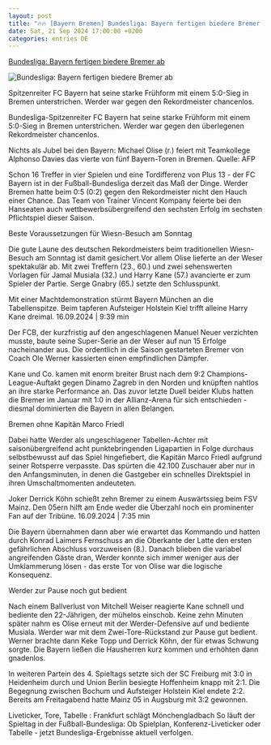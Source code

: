 ```yaml
---
layout: post
title: "🔥🔥 [Bayern Bremen] Bundesliga: Bayern fertigen biedere Bremer ab"
date: Sat, 21 Sep 2024 17:00:00 +0200
categories: entries DE
---
```

[Bundesliga: Bayern fertigen biedere Bremer ab](https://www.zdf.de/nachrichten/sport/bundesliga-4-spieltag-werder-bremen-bayern-muenchen-100.html)

![Bundesliga: Bayern fertigen biedere Bremer ab](https://www.zdf.de/assets/bremen-bayern-108~1280x720?cb=1726931334932)

Spitzenreiter FC Bayern hat seine starke Frühform mit einem 5:0-Sieg in Bremen unterstrichen. Werder war gegen den Rekordmeister chancenlos.

Bundesliga-Spitzenreiter FC Bayern hat seine starke Frühform mit einem 5:0-Sieg in Bremen unterstrichen. Werder war gegen den überlegenen Rekordmeister chancenlos.

Nichts als Jubel bei den Bayern: Michael Olise (r.) feiert mit Teamkollege Alphonso Davies das vierte von fünf Bayern-Toren in Bremen. Quelle: AFP

Schon 16 Treffer in vier Spielen und eine Tordifferenz von Plus 13 - der FC Bayern ist in der Fußball-Bundesliga derzeit das Maß der Dinge. Werder Bremen hatte beim 0:5 (0:2) gegen den Rekordmeister nicht den Hauch einer Chance. Das Team von Trainer Vincent Kompany feierte bei den Hanseaten auch wettbewerbsübergreifend den sechsten Erfolg im sechsten Pflichtspiel dieser Saison.

Beste Voraussetzungen für Wiesn-Besuch am Sonntag

Die gute Laune des deutschen Rekordmeisters beim traditionellen Wiesn-Besuch am Sonntag ist damit gesichert.Vor allem Olise lieferte an der Weser spektakulär ab. Mit zwei Treffern (23., 60.) und zwei sehenswerten Vorlagen für Jamal Musiala (32.) und Harry Kane (57.) avancierte er zum Spieler der Partie. Serge Gnabry (65.) setzte den Schlusspunkt.

Mit einer Machtdemonstration stürmt Bayern München an die Tabellenspitze. Beim tapferen Aufsteiger Holstein Kiel trifft alleine Harry Kane dreimal. 16.09.2024 | 9:39 min

Der FCB, der kurzfristig auf den angeschlagenen Manuel Neuer verzichten musste, baute seine Super-Serie an der Weser auf nun 15 Erfolge nacheinander aus. Die ordentlich in die Saison gestarteten Bremer von Coach Ole Werner kassierten einen empfindlichen Dämpfer.

Kane und Co. kamen mit enorm breiter Brust nach dem 9:2 Champions-League-Auftakt gegen Dinamo Zagreb in den Norden und knüpften nahtlos an ihre starke Performance an. Das zuvor letzte Duell beider Klubs hatten die Bremer im Januar mit 1:0 in der Allianz-Arena für sich entschieden - diesmal dominierten die Bayern in allen Belangen.

Bremen ohne Kapitän Marco Friedl

Dabei hatte Werder als ungeschlagener Tabellen-Achter mit saisonübergreifend acht punktebringenden Ligapartien in Folge durchaus selbstbewusst auf das Spiel hingefiebert, die Kapitän Marco Friedl aufgrund seiner Rotsperre verpasste. Das spürten die 42.100 Zuschauer aber nur in den Anfangsminuten, in denen die Gastgeber ein schnelles Direktspiel in ihren Umschaltmomenten andeuteten.

Joker Derrick Köhn schießt zehn Bremer zu einem Auswärtssieg beim FSV Mainz. Den 05ern hilft am Ende weder die Überzahl noch ein prominenter Fan auf der Tribüne. 16.09.2024 | 7:35 min

Die Bayern übernahmen dann aber wie erwartet das Kommando und hatten durch Konrad Laimers Fernschuss an die Oberkante der Latte den ersten gefährlichen Abschluss vorzuweisen (8.). Danach blieben die variabel angreifenden Gäste dran, Werder konnte sich immer weniger aus der Umklammerung lösen - das erste Tor von Olise war die logische Konsequenz.

Werder zur Pause noch gut bedient

Nach einem Ballverlust von Mitchell Weiser reagierte Kane schnell und bediente den 22-Jährigen, der mühelos einschob. Keine zehn Minuten später nahm es Olise erneut mit der Werder-Defensive auf und bediente Musiala. Werder war mit dem Zwei-Tore-Rückstand zur Pause gut bedient. Werner brachte dann Keke Topp und Derrick Köhn, der für etwas Schwung sorgte. Die Bayern ließen die Hausherren kurz kommen und erhöhten dann gnadenlos.

In weiteren Partein des 4. Spieltags setzte sich der SC Freiburg mit 3:0 in Heidenheim durch und Union Berlin besiegte Hoffenheim knapp mit 2:1. Die Begegnung zwischen Bochum und Aufsteiger Holstein Kiel endete 2:2. Bereits am Freitagabend hatte Mainz 05 in Augsburg mit 3:2 gewonnen.

Liveticker, Tore, Tabelle : Frankfurt schlägt Mönchengladbach So läuft der Spieltag in der Fußball-Bundesliga: Ob Spielplan, Konferenz-Liveticker oder Tabelle - jetzt Bundesliga-Ergebnisse aktuell verfolgen.

